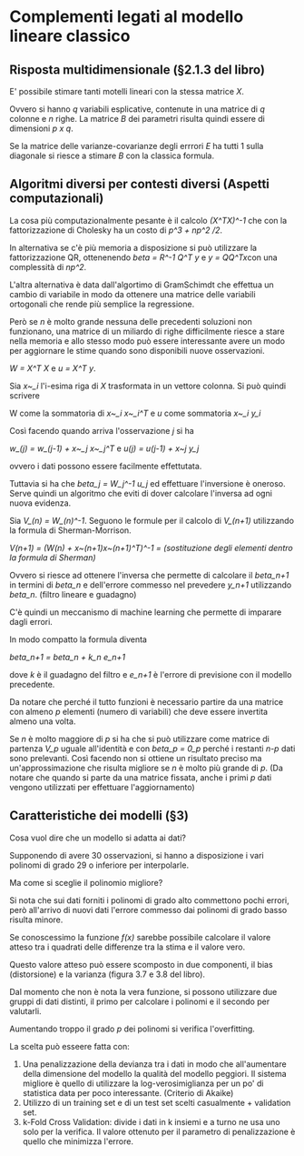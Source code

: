 # Complementi legati al modello lineare classico

## Risposta multidimensionale (§2.1.3 del libro)

E' possibile stimare tanti motelli lineari con la stessa matrice *X*.

Ovvero si hanno *q* variabili esplicative, contenute in una matrice di *q* colonne e *n* righe.
La matrice *B* dei parametri risulta quindi essere di dimensioni *p x q*.

Se la matrice delle varianze-covarianze degli errrori *E* ha tutti 1 sulla diagonale si riesce a stimare *B* con la classica formula.

## Algoritmi diversi per contesti diversi (Aspetti computazionali)

La cosa più computazionalmente pesante è il calcolo *(X^TX)^-1* che con la fattorizzazione di Cholesky ha un costo di *p^3 + np^2 /2*.

In alternativa se c'è più memoria a disposizione si può utilizzare la fattorizzazione QR, ottenenendo *beta = R^-1 Q^T y* e *y = QQ^Tx*con una complessità di *np^2*.

L'altra alternativa è data dall'algortimo di GramSchimdt che effettua un cambio di variabile in modo da ottenere una matrice delle variabili ortogonali che rende più semplice la regressione.

Però se *n* è molto grande nessuna delle precedenti soluzioni non funzionano, una matrice di un miliardo di righe difficilmente riesce a stare nella memoria e allo stesso modo può essere interessante avere un modo per aggiornare le stime quando sono disponibili nuove osservazioni.

*W = X^T X* e *u = X^T y*.

Sia *x~_i* l'i-esima riga di *X* trasformata in un vettore colonna.
Si può quindi scrivere

W come la sommatoria di *x~_i x~_i^T* e *u* come sommatoria *x~_i y_i*

Così facendo quando arriva l'osservazione *j* si ha

*w_(j) = w_(j-1) + x~_j x~_j^T* e *u(j) = u(j-1) + x~j y_j*

ovvero i dati possono essere facilmente effettutata.

Tuttavia si ha che *beta_j = W_j^-1 u_j* ed effettuare l'inversione è oneroso. Serve quindi un algoritmo che eviti di dover calcolare l'inversa ad ogni nuova evidenza.

Sia *V_(n) = W_(n)^-1*. Seguono le formule per il calcolo di *V_(n+1)* utilizzando la formula di Sherman-Morrison.

*V(n+1) = (W(n) + x~(n+1)x~(n+1)^T)^-1 = (sostituzione degli elementi dentro la formula di Sherman)*

Ovvero si riesce ad ottenere l'inversa che permette di calcolare il *beta_n+1* in termini di *beta_n* e dell'errore commesso nel prevedere *y_n+1* utilizzando *beta_n*.
(filtro lineare e guadagno)

C'è quindi un meccanismo di machine learning che permette di imparare dagli errori.

In modo compatto la formula diventa

*beta_n+1 = beta_n + k_n e_n+1*

dove *k* è il guadagno del filtro e *e_n+1* è l'errore di previsione con il modello precedente.

Da notare che perché il tutto funzioni è necessario partire da una matrice con almeno *p* elementi (numero di variabili) che deve essere invertita almeno una volta.

Se *n* è molto maggiore di *p* si ha che si può utilizzare come matrice di partenza *V_p* uguale all'identità e con *beta_p = 0_p* perché i restanti *n-p* dati sono prelevanti. Così facendo non si ottiene un risultato preciso ma un'approssimazione che risulta migliore se *n* è molto più grande di *p*. (Da notare che quando si parte da una matrice fissata, anche i primi *p* dati vengono utilizzati per effettuare l'aggiornamento)


## Caratteristiche dei modelli (§3)

Cosa vuol dire che un modello si adatta ai dati?

Supponendo di avere 30 osservazioni, si hanno a disposizione i vari polinomi di grado 29 o inferiore per interpolarle.

Ma come si sceglie il polinomio migliore?

Si nota che sui dati forniti i polinomi di grado alto commettono pochi errori, però all'arrivo di nuovi dati l'errore commesso dai polinomi di grado basso risulta minore.

Se conoscessimo la funzione *f(x)* sarebbe possibile calcolare il valore atteso tra i quadrati delle differenze tra la stima e il valore vero.

Questo valore atteso può essere scomposto in due componenti, il bias (distorsione) e la varianza (figura 3.7 e 3.8 del libro).

Dal momento che non è nota la vera funzione, si possono utilizzare due gruppi di dati distinti, il primo per calcolare i polinomi e il secondo per valutarli.

Aumentando troppo il grado *p* dei polinomi si verifica l'overfitting.

La scelta può esseere fatta con:

1. Una penalizzazione della devianza tra i dati in modo che all'aumentare della dimensione del modello la qualità del modello peggiori. Il sistema migliore è quello di utilizzare la log-verosimiglianza per un po' di statistica data per poco interessante. (Criterio di Akaike)
2. Utilizzo di un training set e di un test set scelti casualmente + validation set.
3. k-Fold Cross Validation: divide i dati in k insiemi e a turno ne usa uno solo per la verifica. Il valore ottenuto per il parametro di penalizzazione è quello che minimizza l'errore.
